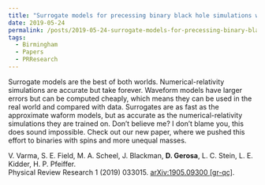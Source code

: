 ```yaml
---
title: "Surrogate models for precessing binary black hole simulations with unequal masses"
date: 2019-05-24
permalink: /posts/2019-05-24-surrogate-models-for-precessing-binary-black-hole-simulations-with-unequal-masses
tags:
  - Birmingham
  - Papers
  - PRResearch
---
```


Surrogate models are the best of both worlds. Numerical-relativity simulations are accurate but take forever. Waveform models have larger errors but can be computed cheaply, which means they can be used in the real world and compared with data. Surrogates are as fast as the approximate waform models, but as accurate as the numerical-relativity simulations they are trained on. Don’t believe me? I don’t blame you, this does sound impossible. Check out our new paper, where we pushed this effort to binaries with spins and more unequal masses.

V. Varma, S. E. Field, M. A. Scheel, J. Blackman, **D. Gerosa**, L. C. Stein, L. E. Kidder, H. P. Pfeiffer.\
Physical Review Research 1 (2019) 033015. [arXiv:1905.09300 [gr-qc]](https://arxiv.org/abs/1905.09300).